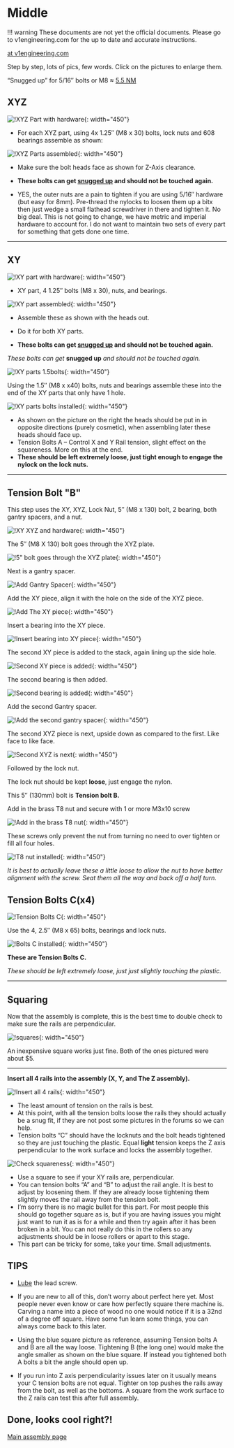 # Middle

!!! warning
    These documents are not yet the official documents. Please go to v1engineering.com for the up to date and accurate
    instructions.

[at v1engineering.com](https://www.v1engineering.com/assemble/middle/)

Step by step, lots of pics, few words. Click on the pictures to enlarge them.

“Snugged up” for 5/16″ bolts or M8 ≈ [5.5 NM](http://convert-units.info/torque/newton-meter/5.5)

## XYZ 

![!XYZ Part with hardware](https://www.v1engineering.com/wp-content/uploads/2018/10/IMG_20181030_1556122.jpg){: width="450"}

- For each XYZ part, using 4x 1.25″ (M8 x 30) bolts, lock nuts and 608 bearings assemble as shown:

![!XYZ Parts assembled](https://www.v1engineering.com/wp-content/uploads/2018/10/IMG_20181030_1616102.jpg){: width="450"}

- Make sure the bolt heads face as shown for Z-Axis clearance.

- **These bolts can get [snugged up](http://convert-units.info/torque/newton-meter/5.5) and should not
be touched again.**

- YES, the outer nuts are a pain to tighten if you are using 5/16″ hardware (but easy for 8mm).
    Pre-thread the nylocks to loosen them up a bitx then just wedge a small flathead screwdriver in
    there and tighten it. No big deal. This is not going to change, we have metric and imperial
    hardware to account for. I do not want to maintain two sets of every part for something that
    gets done one time.
___

## XY

![!XY part with hardware](https://www.v1engineering.com/wp-content/uploads/2018/10/IMG_20181030_1557382.jpg){: width="450"}

- XY part, 4 1.25″ bolts (M8 x 30), nuts, and bearings.

![!XY part assembled](https://www.v1engineering.com/wp-content/uploads/2018/10/IMG_20181030_1616412.jpg){: width="450"}

- Assemble these as shown with the heads out.

- Do it for both XY parts.

- **These bolts can get [snugged up](http://convert-units.info/torque/newton-meter/5.5) and should not
be touched again.**

*These bolts can get* **snugged up** *and should not be touched again.*

![!XY parts 1.5bolts](https://www.v1engineering.com/wp-content/uploads/2018/10/IMG_20181030_1626022.jpg){: width="450"}

Using the 1.5″ (M8 x x40) bolts, nuts and bearings assemble these into the end of the XY parts that only have 1 hole.

![!XY parts bolts installed](https://www.v1engineering.com/wp-content/uploads/2018/10/IMG_20181030_163158.jpg){: width="450"}

- As shown on the picture on the right the heads should be put in in opposite directions (purely cosmetic), when assembling later these heads should face up.
- Tension Bolts A – Control X and Y Rail tension, slight effect on the squareness. More on this at the end.
- **These should be left extremely loose, just tight enough to engage the nylock on the lock nuts.**
___

## Tension Bolt "B"

This step uses the XY, XYZ, Lock Nut, 5″ (M8 x 130) bolt, 2 bearing, both gantry spacers, and a nut.

![!XY XYZ and hardware](https://www.v1engineering.com/wp-content/uploads/2018/10/IMG_20181030_1638362.jpg){: width="450"}

The 5″ (M8 X 130) bolt goes through the XYZ plate.

![!5" bolt goes through the XYZ plate](https://www.v1engineering.com/wp-content/uploads/2018/10/IMG_20181030_1639302.jpg){: width="450"}

Next is a gantry spacer.

![!Add Gantry Spacer](https://www.v1engineering.com/wp-content/uploads/2018/10/IMG_20181030_1640182.jpg){: width="450"}

Add the XY piece, align it with the hole on the side of the XYZ piece.

![!Add The XY piece](https://www.v1engineering.com/wp-content/uploads/2018/10/IMG_20181030_1646402.jpg){: width="450"}

Insert a bearing into the XY piece.

![!Insert bearing into XY piece](https://www.v1engineering.com/wp-content/uploads/2018/10/IMG_20181030_1648012.jpg){: width="450"}

The second XY piece is added to the stack, again lining up the side hole.

![!Second XY piece is added](https://www.v1engineering.com/wp-content/uploads/2018/10/IMG_20181030_1649142.jpg){: width="450"}

The second bearing is then added.

![!Second bearing is added](https://www.v1engineering.com/wp-content/uploads/2018/10/IMG_20181030_1652502.jpg){: width="450"}

Add the second Gantry spacer.

![!Add the second gantry spacer](https://www.v1engineering.com/wp-content/uploads/2018/10/IMG_20181030_1653542.jpg){: width="450"}

The second XYZ piece is next, upside down as compared to the first. Like face to like face.

![!Second XYZ is next](https://www.v1engineering.com/wp-content/uploads/2018/10/IMG_20181030_1655532.jpg){: width="450"}

Followed by the lock nut.

The lock nut should be kept **loose**, just engage the nylon.

This 5″ (130mm) bolt is **Tension bolt B.**
 

Add in the brass T8 nut and secure with 1 or more M3x10 screw

![!Add in the brass T8 nut](https://www.v1engineering.com/wp-content/uploads/2018/10/IMG_20181030_165915.jpg){: width="450"}

These screws only prevent the nut from turning no need to over tighten or fill all four holes.

![!T8 nut installed](https://www.v1engineering.com/wp-content/uploads/2018/10/IMG_20181030_1700362.jpg){: width="450"}

*It is best to actually leave these a little loose to allow the nut to have better alignment with
the screw. Seat them all the way and back off a half turn.*

## Tension Bolts C(x4)

![!Tension Bolts C](https://www.v1engineering.com/wp-content/uploads/2018/10/IMG_20181030_1712022.jpg){: width="450"}

Use the 4, 2.5″ (M8 x 65) bolts, bearings and lock nuts.

![!Bolts C installed](https://www.v1engineering.com/wp-content/uploads/2018/10/IMG_20181030_1828372-1.jpg){: width="450"}

**These are Tension Bolts C.**

*These should be left extremely loose, just just slightly touching the plastic.*
___

## Squaring

Now that the assembly is complete, this is the best time to double check to make sure the rails are perpendicular.

![!squares](https://www.v1engineering.com/wp-content/uploads/2015/07/IMG_20160527_131137.jpg){: width="450"}

An inexpensive square works just fine. Both of the ones pictured were about $5.
___


**Insert all 4 rails into the assembly  (X, Y, and The Z assembly).**

![!Insert all 4 rails](https://www.v1engineering.com/wp-content/uploads/2018/10/IMG_20181030_1748442.jpg){: width="450"}

- The least amount of tension on the rails is best.
- At this point, with all the tension bolts loose the rails they should actually be a snug fit, if
    they are not post some pictures in the forums so we can help.
- Tension bolts “C” should have the locknuts and the bolt heads tightened so they are just touching
    the plastic. Equal **light** tension keeps the Z axis perpendicular to the work surface and locks
    the assembly together.

![!Check squareness](https://www.v1engineering.com/wp-content/uploads/2018/10/IMG_20181030_174730.jpg){: width="450"}

- Use a square to see if your XY rails are, perpendicular.
- You can tension bolts “A” and “B” to adjust the rail angle. It is best to adjust by loosening them. If they are already loose tightening them slightly moves the rail away from the tension bolt.
- I’m sorry there is no magic bullet for this part. For most people this should go together square as is, but if you are having issues you might just want to run it as is for a while and then try again after it has been broken in a bit. You can not really do this in the rollers so any adjustments should be in loose rollers or apart to this stage.
- This part can be tricky for some, take your time. Small adjustments.

## TIPS

- [Lube](https://vicious1-com.myshopify.com/products/super-lube-silicone-lubricating-grease-with-syncolon-ptfe) the lead screw.

- If you are new to all of this, don’t worry about perfect here yet. Most people never even know or
    care how perfectly square there machine is. Carving a name into a piece of wood no one would
    notice if it is a 32nd of a degree off square. Have some fun learn some things, you can always
    come back to this later.

- Using the blue square picture as reference, assuming Tension bolts A and B are all the way loose.
    Tightening B (the long one) would make the angle smaller as shown on the blue square. If instead
    you tightened both A bolts a bit the angle should open up.

- If you run into Z axis perpendicularity issues later on it usually means your C tension bolts are
    not equal. Tighter on top pushes the rails away from the bolt, as well as the bottoms. A square
    from the work surface to the Z rails can test this after full assembly.

## Done, looks cool right?!

[Main assembly page](../mpcnc/index.md)
